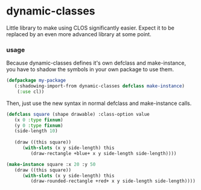 # dynamic-classes
Little library to make using CLOS significantly easier.
Expect it to be replaced by an even more advanced library at some point.

### usage

Because dynamic-classes defines it's own defclass and make-instance, you have to shadow the symbols in your own package to use them.

```cl
(defpackage my-package
   (:shadowing-import-from dynamic-classes defclass make-instance)
	(:use cl))
```

Then, just use the new syntax in normal defclass and make-instance calls.

```cl
(defclass square (shape drawable) :class-option value
   (x 0 :type fixnum)
   (y 0 :type fixnum)
   (side-length 10)
   
   (draw ((this square))
      (with-slots (x y side-length) this
         (draw-rectangle +blue+ x y side-length side-length))))

(make-instance square :x 20 :y 50
   (draw ((this square))
      (with-slots (x y side-length) this
         (draw-rounded-rectangle +red+ x y side-length side-length))))
```